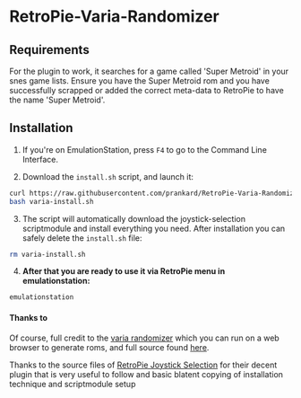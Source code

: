 # RetroPie-Varia-Randomizer

## Requirements

For the plugin to work, it searches for a game called 'Super Metroid' in your snes game lists. Ensure you have the Super Metroid rom and you have successfully scrapped or added the correct meta-data to RetroPie to have the name 'Super Metroid'.

## Installation

1. If you're on EmulationStation, press `F4` to go to the Command Line Interface.

2. Download the `install.sh` script, and launch it:

```bash
curl https://raw.githubusercontent.com/prankard/RetroPie-Varia-Randomizer/master/install-scriptmodule.sh -o varia-install.sh
bash varia-install.sh
```

3. The script will automatically download the joystick-selection scriptmodule and install everything you need. After installation you can safely delete the `install.sh` file:

```bash
rm varia-install.sh
```

4. **After that you are ready to use it via RetroPie menu in emulationstation:**

```bash
emulationstation
```

#### Thanks to

Of course, full credit to the [varia randomizer](https://randommetroidsolver.pythonanywhere.com/) which you can run on a web browser to generate roms, and full source found [here](https://github.com/theonlydude/RandomMetroidSolver).

Thanks to the source files of [RetroPie Joystick Selection](https://github.com/meleu/RetroPie-joystick-selection) for their decent plugin that is very useful to follow and basic blatent copying of installation technique and scriptmodule setup
